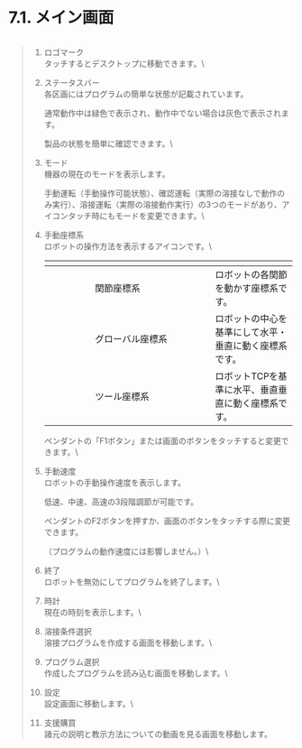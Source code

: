 # 7.1. メイン画面

<figure><img src="broken-reference" alt=""><figcaption></figcaption></figure>

> 1. ロゴマーク\
>    タッチするとデスクトップに移動できます。\
>
> 2.  ステータスバー\
>     各区画にはプログラムの簡単な状態が記載されています。
>
>     通常動作中は緑色で表示され、動作中でない場合は灰色で表示されます。
>
>     製品の状態を簡単に確認できます。\
>
> 3.  モード\
>     機器の現在のモードを表示します。
>
>     手動運転（手動操作可能状態）、確認運転（実際の溶接なしで動作のみ実行）、溶接運転（実際の溶接動作実行）の3つのモードがあり、アイコンタッチ時にもモード​​を変更できます。\
>
> 4.  手動座標系\
>     ロボットの操作方法を表示するアイコンです。\
>
>
>     <table><thead><tr><th width="66"></th><th width="197"></th><th></th></tr></thead><tbody><tr><td><img src="broken-reference" alt="" data-size="original"></td><td>関節座標系</td><td>ロボットの各関節を動かす座標系です。</td></tr><tr><td><img src="broken-reference" alt=""></td><td>グローバル座標系</td><td>ロボットの中心を基準にして水平・垂直に動く座標系です。</td></tr><tr><td></td><td>ツール座標系</td><td>ロボットTCPを基準に水平、垂直垂直に動く座標系です。</td></tr></tbody></table>
>
>     ペンダントの「F1ボタン」または画面のボタンをタッチすると変更できます。\
>
> 5.  手動速度\
>     ロボットの手動操作速度を表示します。
>
>     低速、中速、高速の3段階調節が可能です。
>
>     ペンダントのF2ボタンを押すか、画面のボタンをタッチする際に変更できます。
>
>     （プログラムの動作速度には影響しません。）\
>
> 6. 終了\
>    ロボットを無効にしてプログラムを終了します。\
>
> 7. 時計\
>    現在の時刻を表示します。\
>
> 8. 溶接条件選択\
>    溶接プログラムを作成する画面を移動します。\
>
> 9. プログラム選択\
>    作成したプログラムを読み込む画面を移動します。\
>
> 10. 設定\
>     設定画面に移動します。\
>
> 11. 支援購買\
>     諸元の説明と教示方法についての動画を見る画面を移動します。
